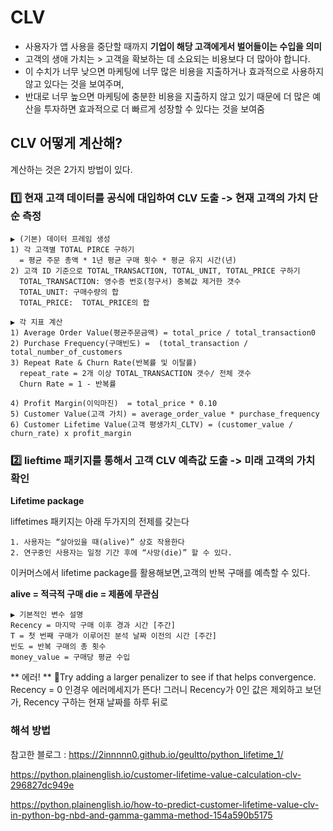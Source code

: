 # CLV

- 사용자가 앱 사용을 중단할 때까지 **기업이 해당 고객에게서 벌어들이는 수입을 의미**
- 고객의 생애 가치는 > 고객을 확보하는 데 소요되는 비용보다 더 많아야 합니다. 
- 이 수치가 너무 낮으면 마케팅에 너무 많은 비용을 지출하거나 효과적으로 사용하지 않고 있다는 것을 보여주며, 
- 반대로 너무 높으면 마케팅에 충분한 비용을 지출하지 않고 있기 때문에 더 많은 예산을 투자하면 효과적으로 더 빠르게 성장할 수 있다는 것을 보여줌


## CLV 어떻게 계산해?

계산하는 것은 2가지 방법이 있다.


  
### 1️⃣ 현재 고객 데이터를 공식에 대입하여 CLV 도출  -> 현재 고객의 가치 단순 측정
    
    ▶️ (기본) 데이터 프레임 생성
    1) 각 고객별 TOTAL PIRCE 구하기 
      = 평균 주문 총액 * 1년 평균 구매 횟수 * 평균 유지 시간(년)
    2) 고객 ID 기준으로 TOTAL_TRANSACTION, TOTAL_UNIT, TOTAL_PRICE 구하기
      TOTAL_TRANSACTION: 영수증 번호(청구서) 중복값 제거한 갯수 
      TOTAL_UNIT: 구매수량의 합
      TOTAL_PRICE:  TOTAL_PRICE의 합 

    ▶️ 각 지표 계산
    1) Average Order Value(평균주문금액) = total_price / total_transaction0
    2) Purchase Frequency(구매빈도) =  (total_transaction / total_number_of_customers
    3) Repeat Rate & Churn Rate(반복률 및 이탈률)
      repeat_rate = 2개 이상 TOTAL_TRANSACTION 갯수/ 전체 갯수
      Churn Rate = 1 - 반복률

    4) Profit Margin(이익마진)  = total_price * 0.10
    5) Customer Value(고객 가치) = average_order_value * purchase_frequency
    6) Customer Lifetime Value(고객 평생가치_CLTV) = (customer_value / churn_rate) x profit_margin



### 2️⃣ lieftime 패키지를 통해서 고객 CLV 예측값 도출  -> 미래 고객의 가치 확인
**Lifetime package**

liffetimes 패키지는 아래 두가지의 전제를 갖는다

    1. 사용자는 “살아있을 때(alive)” 상호 작용한다
    2. 연구중인 사용자는 일정 기간 후에 “사망(die)” 할 수 있다.

이커머스에서 lifetime package를 활용해보면,고객의 반복 구매를 예측할 수 있다.

**alive = 적극적 구매
die = 제품에 무관심**


    ▶️ 기본적인 변수 설명
    Recency = 마지막 구매 이후 경과 시간 [주간]
    T = 첫 번째 구매가 이루어진 분석 날짜 이전의 시간 [주간]
    빈도 = 반복 구매의 총 횟수
    money_value = 구매당 평균 수입

** 에러! **
📝Try adding a larger penalizer to see if that helps convergence.
Recency = 0 인경우 에러메세지가 뜬다!
그러니 Recency가 0인 값은 제외하고 보던가, Recency 구하는 현재 날짜를 하루 뒤로 

### 해석 방법


참고한 블로그 : https://2innnnn0.github.io/geultto/python_lifetime_1/

https://python.plainenglish.io/customer-lifetime-value-calculation-clv-296827dc949e

https://python.plainenglish.io/how-to-predict-customer-lifetime-value-clv-in-python-bg-nbd-and-gamma-gamma-method-154a590b5175
